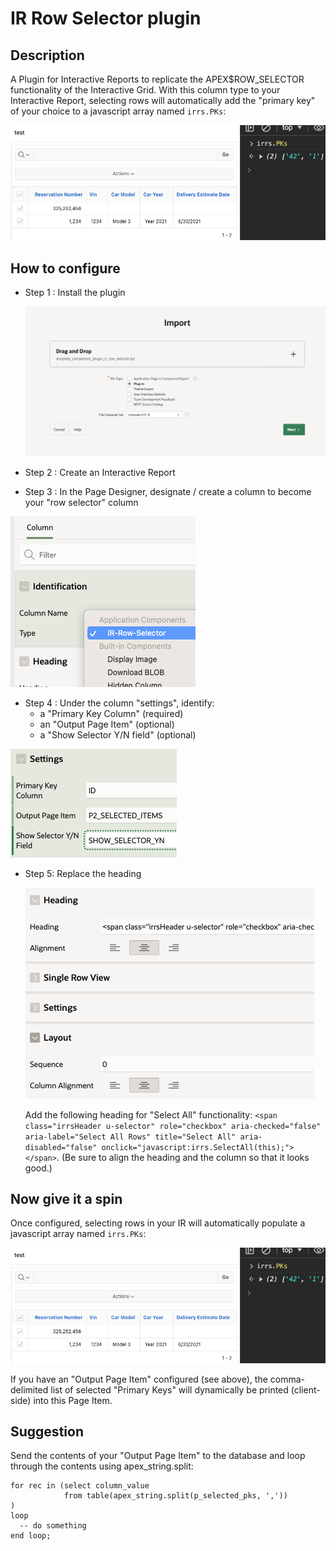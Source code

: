 # IR Row Selector plugin

## Description

A Plugin for Interactive Reports to replicate the APEX$ROW_SELECTOR functionality of the Interactive Grid. With this column type to your Interactive Report, selecting rows will automatically add the "primary key" of your choice to a javascript array named `irrs.PKs`:

![Intro image](img/intro.png)

## How to configure

- Step 1 : Install the plugin
  
  ![Install image](img/import.png)

- Step 2 : Create an Interactive Report
- Step 3 : In the Page Designer, designate / create a column to become your "row selector" column
 
 ![column type image](img/column_type.png)

- Step 4 : Under the column "settings", identify:
  - a "Primary Key Column" (required)
  - an "Output Page Item" (optional)
  - a "Show Selector Y/N field" (optional)

![column settings](img/settings.png)

- Step 5: Replace the heading
  
  ![heading image](img/heading.png)
  
  Add the following heading for "Select All" functionality:
  `<span class="irrsHeader u-selector" role="checkbox" aria-checked="false" aria-label="Select All Rows" title="Select All" aria-disabled="false" onclick="javascript:irrs.SelectAll(this);"></span>`.
  (Be sure to align the heading and the column so that it looks good.)

## Now give it a spin

Once configured, selecting rows in your IR will automatically populate a javascript array named `irrs.PKs`:

![Intro image](img/intro.png)

If you have an "Output Page Item" configured (see above), the comma-delimited list of selected "Primary Keys" will dynamically be printed (client-side) into this Page Item.

## Suggestion

Send the contents of your "Output Page Item" to the database and loop through the contents using apex_string.split:
```
for rec in (select column_value
            from table(apex_string.split(p_selected_pks, ','))
)
loop
  -- do something
end loop;
```
